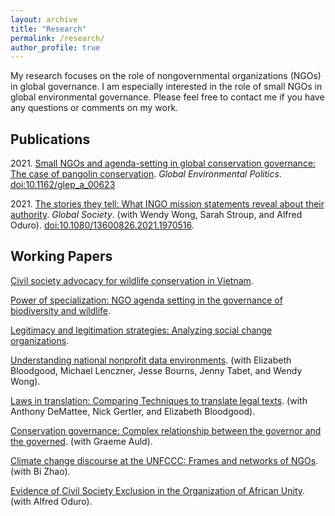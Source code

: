 ```yaml
---
layout: archive
title: "Research"
permalink: /research/
author_profile: true
---
```


My research focuses on the role of nongovernmental organizations (NGOs) in global governance. I am especially interested in the role of small NGOs in global environmental governance. Please feel free to contact me if you have any questions or comments on my work.

## Publications
2021\. [Small NGOs and agenda-setting in global conservation governance: The case of pangolin conservation](../research/paper1/). *Global Environmental Politics*. [doi:10.1162/glep_a_00623](https://doi.org/10.1162/glep_a_00623)

2021\. [The stories they tell: What INGO mission statements reveal about their authority](../research/paper4/). *Global Society*. (with Wendy Wong, Sarah Stroup, and Alfred Oduro). [doi:10.1080/13600826.2021.1970516](https://doi.org/10.1080/13600826.2021.1970516).

## Working Papers

[Civil society advocacy for wildlife conservation in Vietnam](../research/paper10/).

[Power of specialization: NGO agenda setting in the governance of biodiversity and wildlife](../research/paper6/).

[Legitimacy and legitimation strategies: Analyzing social change organizations](../research/paper2/).

[Understanding national nonprofit data environments](../research/paper3/). (with Elizabeth Bloodgood, Michael Lenczner, Jesse Bourns, Jenny Tabet, and Wendy Wong).

[Laws in translation: Comparing Techniques to translate legal texts](../research/paper5/). (with Anthony DeMattee, Nick Gertler, and Elizabeth Bloodgood).

[Conservation governance: Complex relationship between the governor and the governed](../research/paper7/). (with Graeme Auld).

[Climate change discourse at the UNFCCC: Frames and networks of NGOs](../research/paper8/). (with Bi Zhao).

[Evidence of Civil Society Exclusion in the Organization of African Unity](../research/paper9/). (with Alfred Oduro).
